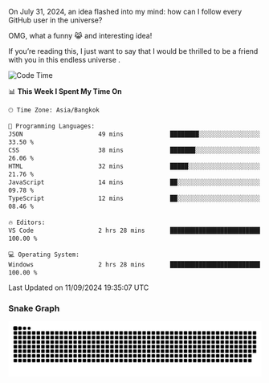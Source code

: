 On July 31, 2024, an idea flashed into my mind: how can I follow every GitHub user in the universe?

OMG, what a funny 😹 and interesting idea!

If you’re reading this, I just want to say that I would be thrilled to be a friend with you in this endless universe . 


<!--START_SECTION:waka-->
![Code Time](http://img.shields.io/badge/Code%20Time-10%20hrs%2044%20mins-blue)

📊 **This Week I Spent My Time On** 

```text
🕑︎ Time Zone: Asia/Bangkok

💬 Programming Languages: 
JSON                     49 mins             ████████░░░░░░░░░░░░░░░░░   33.50 % 
CSS                      38 mins             ███████░░░░░░░░░░░░░░░░░░   26.06 % 
HTML                     32 mins             █████░░░░░░░░░░░░░░░░░░░░   21.76 % 
JavaScript               14 mins             ██░░░░░░░░░░░░░░░░░░░░░░░   09.78 % 
TypeScript               12 mins             ██░░░░░░░░░░░░░░░░░░░░░░░   08.46 % 

🔥 Editors: 
VS Code                  2 hrs 28 mins       █████████████████████████   100.00 % 

💻 Operating System: 
Windows                  2 hrs 28 mins       █████████████████████████   100.00 % 
```


 Last Updated on 11/09/2024 19:35:07 UTC
<!--END_SECTION:waka-->

### Snake Graph
![snake graph](https://github.com/tqlucitvn/tqlucitvn/blob/snake-graph-output/github-contribution-grid-snake.svg)
